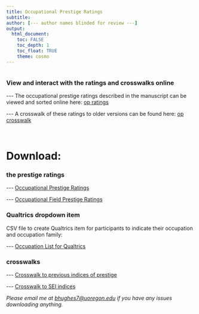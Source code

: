 ```yaml
---
title: Occupational Prestige Ratings
subtitle: 
author: [--- author names blinded for review ---]
output: 
  html_document:
    toc: FALSE
    toc_depth: 1
    toc_float: TRUE
    theme: cosmo
---
```


```{r load_packages, message=FALSE, warning=FALSE, include=FALSE} 

```

### View and interact with the ratings and crosswalks online

--- The occupational prestige ratings described in the manuscript can be viewed and sorted online here:
[op ratings](https://occupational-prestige.github.io/opratings/opratings.html)

--- A crosswalk of these ratings to older versions can be found here:
[op crosswalk](https://occupational-prestige.github.io/opratings/opcrosswalk.html)

<br>

# Download: 

### the prestige ratings

--- [Occupational Prestige Ratings](https://osf.io/download/kcx2e/?view_only=87691c74b7fa411682ff488ba0e61558)

--- [Occupational Field Prestige Ratings](https://osf.io/download/85sre/?view_only=87691c74b7fa411682ff488ba0e61558)

### Qualtrics dropdown item
CSV file to create Qualtrics item for participants to indicate their occupation and occupation family:

--- [Occupation List for Qualtrics](https://osf.io/download/uqmpn/?view_only=87691c74b7fa411682ff488ba0e61558)

### crosswalks
--- [Crosswalk to previous indices of prestige](https://osf.io/download/arju6/?view_only=87691c74b7fa411682ff488ba0e61558)

--- [Crosswalk to SEI indices](https://osf.io/download/nh89y/?view_only=87691c74b7fa411682ff488ba0e61558)


*Please email me at bhughes7@uoregon.edu if you have any issues downloading anything.*

